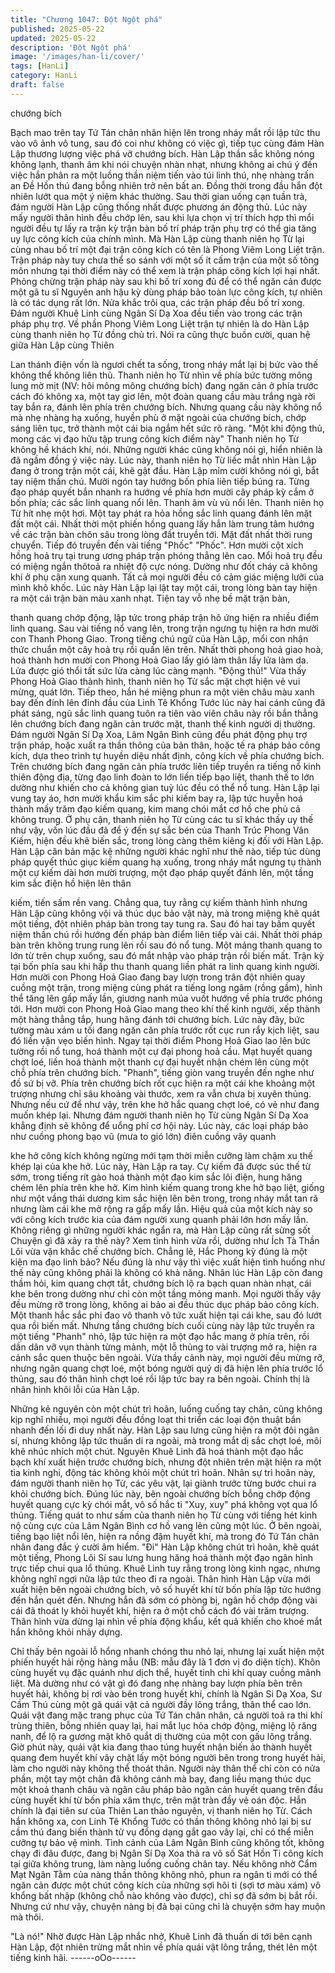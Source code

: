 ```yaml
---
title: "Chương 1047: Đột Ngột phá"
published: 2025-05-22
updated: 2025-05-22
description: 'Đột Ngột phá'
image: '/images/han-li/cover/'
tags: [HanLi]
category: HanLi
draft: false
---
```


chướng bích

Bạch mao trên tay Tứ Tán chân nhân hiện lên trong nháy mắt rồi
lập tức thu vào vô ảnh vô tung, sau đó coi như không có việc gì,
tiếp tục cùng đám Hàn Lập thương lượng việc phá vỡ chướng
bích.
Hàn Lập thần sắc không nóng không lạnh, thanh âm khi nói
chuyện nhàn nhạt, nhưng không ai chú ý đến việc hắn phân ra
một luồng thần niệm tiến vào túi linh thú, nhẹ nhàng trấn an Đề
Hồn thú đang bỗng nhiên trở nên bất an. Đồng thời trong đầu hắn
đột nhiên lướt qua một ý niệm khác thường.
Sau thời gian uống cạn tuần trà, đám người Hàn Lập cũng thống
nhất được phương án động thủ. Lúc này mấy người thân hình
đều chớp lên, sau khi lựa chọn vị trí thích hợp thì mổi người đều
tự lấy ra trận kỳ trận bàn bố trí pháp trận phụ trợ có thể gia tăng
uy lực công kích của chính mình.
Mà Hàn Lập cùng thanh niên họ Từ lại cùng nhau bố trí một đại
trận công kích có tên là Phong Viêm Long Liệt trận. Trận pháp
này tuy chưa thể so sánh với một số ít cấm trận của một số tông
môn nhưng tại thời điểm này có thể xem là trận pháp công kích
lợi hại nhất. Phỏng chừng trận pháp này sau khi bố trí xong đủ để
có thể ngăn cản được một gã tu sĩ Nguyên anh hậu kỳ dùng pháp
bảo toàn lực công kích, tự nhiên là có tác dụng rất lớn.
Nửa khắc trôi qua, các trận pháp đều bố trí xong. Đám người
Khuê Linh cùng Ngân Sí Dạ Xoa đều tiến vào trong các trận pháp
phụ trợ. Về phần Phong Viêm Long Liệt trận tự nhiên là do Hàn
Lập cùng thanh niên họ Từ đồng chủ trì.
Nói ra cũng thực buồn cười, quan hệ giữa Hàn Lập cùng Thiên

Lan thánh điện vốn là ngươi chết ta sống, trong nháy mắt lại bị
bức vào thế không thể không liên thủ.
Thanh niên họ Từ nhìn về phía bức tường mông lung mờ mịt (NV:
hôi mông mông chướng bích) đang ngăn cản ở phía trước cách
đó không xa, một tay giơ lên, một đoàn quang cầu màu trắng ngà
rời tay bắn ra, đánh lên phía trên chướng bích. Nhưng quang cầu
này không nổ mà nhẹ nhàng hạ xuống, huyền phù ở mặt ngoài
của chướng bích, chớp sáng liên tục, trở thành một cái bia ngắm
hết sức rõ ràng.
"Một khi động thủ, mong các vị đạo hữu tập trung công kích điểm
này" Thanh niên họ Từ không hề khách khí, nói.
Những người khác cũng không nói gì, hiển nhiên là đã ngầm
đồng ý việc này.
Lúc này, thanh niên họ Từ liếc mắt nhìn Hàn Lập đang ở trong
trận một cái, khẽ gật đầu.
Hàn Lập mỉm cười không nói gì, bắt tay niệm thần chú. Mười
ngón tay hướng bốn phía liên tiếp búng ra. Từng đạo pháp quyết
bắn nhanh ra hướng về phía hơn mười cây pháp kỳ cắm ở bốn
phía; các sắc linh quang nổi lên. Thanh âm vù vù nổi lên.
Thanh niên họ Từ hít nhẹ một hơi. Một tay phát ra hỏa hồng sắc
linh quang đánh lên mặt đất một cái. Nhất thời một phiến hồng
quang lấy hắn làm trung tâm hướng về các trận bàn chôn sâu
trong lòng đất truyền tới.
Mặt đất nhất thời rung chuyển. Tiếp đó truyền đến vài tiếng
"Phốc" "Phốc". Hơn mười cột xích hồng hoả trụ tại trung ương
pháp trận phóng thẳng lên cao. Mổi hoả trụ đều có miệng ngắn
thôtoả ra nhiệt độ cực nóng. Dường như đốt cháy cả không khí ở
phụ cận xung quanh.
Tất cả mọi người đều có cảm giác miệng lưỡi của mình khô khốc.
Lúc này Hàn Lập lại lật tay một cái, trong lòng bàn tay hiện ra một
cái trận bàn màu xanh nhạt. Tiện tay vỗ nhẹ bề mặt trận bàn,

thanh quang chớp động, lập tức trong pháp trận hô ứng hiện ra
nhiều điểm linh quang. Sau vài tiếng nổ vang lên, trong trận
ngưng tụ hiện ra hơn mười con Thanh Phong Giao. Trong tiếng
chú ngữ của Hàn Lập, mổi con nhận thức chuẩn một cây hoả trụ
rồi quấn lên trên.
Nhất thời phong hoả giao hoà, hoá thành hơn mười con Phong
Hoả Giao lấy gió làm thân lấy lửa làm da. Lửa được gió thổi tất
sức lửa càng lúc càng mạnh.
"Động thủ!" Vừa thấy Phong Hoả Giao thành hình, thanh niên họ
Từ sắc mặt chợt hiện vẻ vui mừng, quát lớn.
Tiếp theo, hắn hé miệng phun ra một viên châu màu xanh bay
đến đính lên đỉnh đầu của Linh Tê Khổng Tước lúc này hai cánh
cũng đã phát sáng, ngũ sắc linh quang tuôn ra tiên vào viên châu
này rồi bắn thẳng lên chướng bích đang ngăn cản trước mặt,
thanh thế kinh người dị thường.
Đám người Ngân Sí Dạ Xoa, Lâm Ngân Bình cũng đều phát động
phụ trợ trận pháp, hoặc xuất ra thần thông của bản thân, hoặc tế
ra pháp bảo công kích, dựa theo trình tự huyền diệu nhất định,
công kích về phía chướng bích.
Trên chướng bích đang ngăn cản phía trước liên tiếp truyền ra
tiếng nổ kinh thiên động địa, từng đạo linh đoàn to lớn liến tiếp
bạo liệt, thanh thế to lớn dường như khiến cho cả không gian tuỳ
lúc đều có thể nổ tung.
Hàn Lập lại vung tay áo, hơn mười khẩu kim sắc phi kiếm bay ra,
lập tức huyễn hoá thành mấy trăm đạo kiếm quang, kim mang
chói mắt cơ hồ che phủ cả không trung. Ở phụ cận, thanh niên họ
Từ cùng các tu sĩ khác thấy uy thế như vậy, vốn lúc đầu đã để ý
đến sự sắc bén của Thanh Trúc Phong Vân Kiếm, hiện đều khẽ
biến sắc, trong lòng càng thêm kiêng kị đối với Hàn Lập.
Hàn Lập căn bản mặc kệ những người khác nghĩ như thế nào,
tiếp túc dùng pháp quyết thúc giục kiếm quang hạ xuống, trong
nháy mắt ngưng tụ thành một cự kiếm dài hơn mười trượng, một
đạo pháp quyết đánh lên, một tầng kim sắc điện hồ hiện lên thân

kiếm, tiến sấm rền vang.
Chẳng qua, tuy rằng cự kiếm thành hình nhưng Hàn Lập cũng
không vội vã thúc dục bảo vật này, mà trong miệng khẽ quát một
tiếng, đột nhiên pháp bàn trong tay tung ra. Sau đó hai tay bấm
quyết niệm thần chú rồi hướng đến pháp bàn điểm liên tiếp vài
cái.
Nhất thời pháp bàn trên không trung rung lên rồi sau đó nổ tung.
Một mảng thanh quang to lớn từ trên chụp xuống, sau đó mắt
nhập vào pháp trận rồi biến mất.
Trận kỳ tại bốn phía sau khi hấp thu thanh quang liền phát ra linh
quang kinh người. Hơn mười con Phong Hoả Giao đang bay lượn
trong trân đột nhiên quay cuồng một trận, trong miệng cùng phát
ra tiếng long ngâm (rồng gầm), hình thể tăng lên gấp mấy lần,
giương nanh múa vuốt hướng về phía trước phóng tới.
Hơn mười con Phong Hoả Giao mang theo khí thế kinh người,
xếp thành một hàng thẳng tắp, hung hăng đánh tới chướng bích.
Lức này đây, bức tường màu xám u tối đang ngăn căn phía trước
rốt cục run rẩy kịch liệt, sau đó liền vặn vẹo biến hình.
Ngay tại thời điểm Phong Hoả Giao lao lên bức tường rồi nổ tung,
hoá thành một cự đại phong hoả cầu.
Mạt huyết quang chợt loé, liền hoá thành một thanh cự đại huyết
nhận chém lên cùng một chỗ phía trên chướng bích.
"Phanh", tiếng giòn vang truyền đến nghe như đồ sứ bị vỡ.
Phía trên chướng bích rốt cục hiện ra một cái khe khoảng một
trượng nhưng chỉ sâu khoảng vài thước, xem ra vẫn chưa bị
xuyên thủng. Nhưng nếu cứ để như vậy, trên khe hở hắc quang
chợt loé, có vẻ như đang muốn khép lại.
Nhưng đám người thanh niên họ Từ cùng Ngân Sí Dạ Xoa khẳng
định sẽ không để uổng phí cơ hội này. Lúc này, các loại pháp bảo
như cuồng phong bạo vũ (mưa to gió lớn) điên cuồng vây quanh

khe hở công kích không ngừng mới tạm thời miễn cưỡng làm
chậm xu thế khép lại của khe hở.
Lúc này, Hàn Lập ra tay.
Cự kiếm đã được súc thế từ sớm, trong tiếng rít gào hoá thành
một đạo kim sắc lôi điện, hung hăng chém lên phía trên khe hở.
Kim hình kiếm quang trong khe hở bạo liệt, giống như một vầng
thái dương kim sắc hiện lên bên trong, trong nháy mắt tan rã
nhưng làm cái khe mở rộng ra gấp mấy lần. Hiệu quả của một
kích này so với công kích trước kia của đám người xung quanh
phải lớn hơn mấy lần.
Không riêng gì những người khác ngẩn ra, mà Hàn Lập cũng rất
sửng sốt
Chuyện gì đã xảy ra thế này? Xem tình hình vừa rồi, dường như
Ích Tà Thần Lôi vừa vặn khắc chế chướng bích. Chẳng lẽ, Hắc
Phong kỳ đúng là một kiện ma đạo linh bảo? Nếu đúng là như vậy
thì việc xuất hiện tình huống như thế này cũng không phải là
không có khả năng.
Nhân lúc Hàn Lập còn đang thầm hỏi, kim quang chợt tắt,
chướng bích lộ ra bạch quan nhàn nhạt, cái khe bên trong dường
như chỉ còn một tầng mỏng manh.
Mọi người thấy vậy đều mừng rỡ trong lòng, không ai bảo ai đều
thúc dục pháp bảo công kích. Một thanh hắc sắc phi đao vô thanh
vô tức xuất hiện tại cái khe, sau đó lướt qua rồi biến mất. Nhưng
tầng chướng bích cuối cùng này lập tức truyền ra một tiếng
"Phanh" nhỏ, lập tức hiện ra một đạo hắc mang ở phía trên, rồi
dần dân vỡ vụn thành từng mảnh, một lỗ thủng to vài trượng mở
ra, hiện ra cảnh sắc quen thuộc bên ngoài.
Vừa thầy cảnh này, mọi người đều mừng rỡ, nhưng ngân quang
chợt loé, một bóng người quỷ dị đã hiện lên phía trước lổ thủng,
sau đó thân hình chợt loé rồi lập tức bay ra bên ngoài.
Chính thị là nhân hình khôi lỗi của Hàn Lập.

Những kẻ nguyên còn một chút trì hoãn, luống cuống tay chân,
cũng không kịp nghĩ nhiều, mọi người đều đồng loạt thi triển các
loại độn thuật bắn nhanh đến lối đi duy nhất này.
Hàn Lập sau lưng cũng hiện ra một đôi ngân sí, nhưng không lập
tức thuấn di ra ngoài, mà trong mắt dị sắc chợt loé, môi khẽ nhúc
nhích một chút.
Nguyên Khuê Linh đã hoá thành một đạo hắc bạch khí xuất hiện
trước chướng bích, nhưng đột nhiên trên mặt hiện ra một tia kinh
nghi, động tác không khỏi một chút trì hoãn.
Nhân sự trì hoãn này, đám người thanh niên họ Từ, các yêu vật,
lại giành trước từng bước chui ra khỏi chướng bích.
Đúng lúc này, bên ngoài chướng bích bỗng chớp động huyết
quang cực kỳ chói mắt, vô số hắc ti "Xuy, xuy" phá không vọt qua
lổ thủng.
Tiếng quát to như sấm của thanh niên họ Từ cùng với tiếng hét
kinh nộ cùng cực của Lâm Ngân Bình cơ hồ vang lên cũng một
lúc. Ở bên ngoài, tiếng bạo liệt nổi lên, hiện ra nồng đậm huyết
khí, mà trong đó Tứ Tán chân nhân đang đắc ý cười âm hiểm.
"Đi" Hàn Lập không chút trì hoãn, khẽ quát một tiếng, Phong Lôi
Sí sau lưng hung hăng hoá thành một đạo ngân hình trực tiếp
chui qua lổ thủng.
Khuê Linh tuy rằng trong lòng kinh ngạc, nhưng không nghĩ ngợi
nữa lập tức theo đi ra ngoài.
Thân hình Hàn Lập vừa mới xuất hiện bên ngoài chướng bích, vô
số huyết khí từ bốn phía lập tức hướng đến hắn quét đến. Nhưng
hắn đã sớm có phòng bị, ngân hồ chớp động vài cái đã thoát ly
khỏi huyết khí, hiện ra ở một chỗ cách đó vài trăm trượng.
Thân hình vừa dừng lại nhìn về phía động khẩu, kết quả khiến
cho khoé mắt hắn không khỏi nhảy dựng.

Chỉ thấy bên ngoài lỗ hổng nhanh chóng thu nhỏ lại, nhưng lại
xuất hiện một phiến huyết hải rộng hàng mẫu (NB: mẫu đây là 1
đơn vị đo diện tích). Khôn cùng huyết vụ đặc quánh như dịch thể,
huyết tinh chi khí quay cuồng mãnh liệt. Mà dường như có vật gì
đó đang nhẹ nhàng bay lượn phía bên trên huyết hải, không bị rơi
vào bên trong huyết khí, chính là Ngân Si Dạ Xoa, Sư Cầm Thú
cùng một gã quái vật cả người đầy lông trắng, thân thể cao lớn.
Quái vật đang mặc trang phục của Tứ Tán chân nhân, cả người
toả ra thi khí trùng thiên, bỗng nhiên quay lại, hai mắt lục hỏa
chớp động, miệng lộ răng nanh, để lộ ra gương mặt khô quắt dị
thường của một con gấu lông trắng.
Giờ phút này, quái vật kia đang thao túng huyết nhận biến ảo
thành huyết quang đem huyết khí vây chặt lấy một bóng người
bên trong trong huyết hải, làm cho người này không thể thoát
thân.
Người này thân thể chỉ còn có nửa phần, một tay một chân đã
không cánh mà bay, đang liều mạng thúc dục một khoả thanh
châu và ngân câu pháp bảo ngăn cản huyết quang trên đầu cùng
huyết khí từ bốn phía xâm thực, trên mặt tràn đầy vẻ oán độc.
Hắn chính là đại tiên sư của Thiên Lan thảo nguyên, vị thanh niên
họ Từ.
Cách hắn không xa, con Linh Tê Khổng Tước có thần thông
không nhỏ lại bị sư cầm thú đang biến thành tử vụ đồng dạng gắt
gao vây lại, chỉ có thể miễn cưỡng tự bảo vệ mình.
Tình cảnh của Lâm Ngân Bình cũng không tốt, không chạy đi đâu
được, đang bị Ngân Sí Dạ Xoa thả ra vô số Sát Hồn Ti công kích
tại giữa không trung, làm nàng luống cuống chân tay. Nếu không
nhờ Cẩm Mạt Ngân Tằm của nàng thần thông không nhỏ, phun ra
ngân ti mới có thể ngăn cản được một chút công kích của những
sợi hôi ti (sợi tơ màu xám) vô khổng bất nhập (không chỗ nào
không vào được), chỉ sợ đã sớm bị bắt rồi.
Nhưng cứ như vậy, chuyện nàng bị đả bại cũng chỉ là chuyện
sớm hay muộn mà thôi.

"Là nó!" Nhờ được Hàn Lập nhắc nhở, Khuê Linh đã thuấn di tới
bên cạnh Hàn Lập, đột nhiên trừng mắt nhìn về phía quái vật lông
trắng, thét lên một tiếng kinh hãi.
------oOo------
